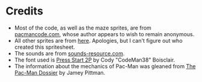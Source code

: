 Credits
===

* Most of the code, as well as the maze sprites, are from
  [pacmancode.com](https://pacmancode.com), whose author appears to
  wish to remain anonymous.
* All other sprites are from
  [here](https://labs.phaser.io/assets/games/pacman/sprites32.png). Apologies,
  but I can't figure out who created this spritesheet.
* The sounds are from
  [sounds-resource.com](https://www.sounds-resource.com/arcade/pacman/sound/10603/).
* The font used is [Press Start 2P](https://fonts.google.com/specimen/Press+Start+2P/about) by Cody "CodeMan38" Boisclair.
* The information about the mechanics of Pac-Man was gleaned from [The Pac-Man Dossier](https://pacman.holenet.info) by Jamey Pittman.
